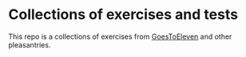 # Collections of exercises and tests
This repo is a collections of exercises from [GoesToEleven](https://github.com/GoesToEleven/) and other pleasantries.


